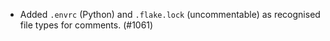 - Added `.envrc` (Python) and `.flake.lock` (uncommentable) as recognised file
  types for comments. (#1061)
